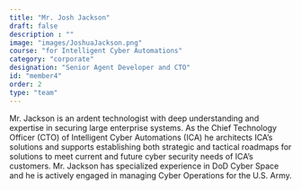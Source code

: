```yaml
---
title: "Mr. Josh Jackson"
draft: false
description : ""
image: "images/JoshuaJackson.png"
course: "for Intelligent Cyber Automations"
category: "corporate"
designation: "Senior Agent Developer and CTO"
id: "member4"
order: 2
type: "team"
---
```


Mr. Jackson is an ardent technologist with deep understanding and expertise in securing large enterprise systems.  As the Chief Technology Officer (CTO) of Intelligent Cyber Automations (ICA) he architects ICA’s solutions and supports establishing both strategic and tactical roadmaps for solutions to meet current and future cyber security needs of ICA’s customers.  Mr. Jackson has specialized experience in DoD Cyber Space and he is actively engaged in managing Cyber Operations for the U.S. Army.
